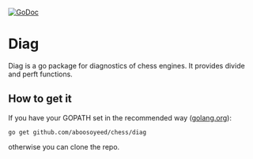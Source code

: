 [![GoDoc](https://godoc.org/github.com/aboosoyeed/chess/diag?status.svg)](https://godoc.org/github.com/aboosoyeed/chess/diag)

# Diag

Diag is a go package for diagnostics of chess engines.
It provides divide and perft functions.

## How to get it
If you have your GOPATH set in the recommended way ([golang.org](https://golang.org/doc/code.html#GOPATH)):

```go get github.com/aboosoyeed/chess/diag```

otherwise you can clone the repo.